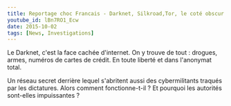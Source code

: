```yaml
---
title: Reportage choc Francais - Darknet, Silkroad,Tor, le coté obscur d'internet
youtube_id: lBn7RO1_Ecw
date: 2015-10-02
tags: [News, Investigations]
---
```


Le Darknet, c'est la face cachée d'internet. On y trouve de tout : drogues, armes, numéros de cartes de crédit. En toute liberté et dans l'anonymat total.

Un réseau secret derrière lequel s'abritent aussi des cybermilitants traqués par les dictatures. Alors comment fonctionne-t-il ? Et pourquoi les autorités sont-elles impuissantes ?

